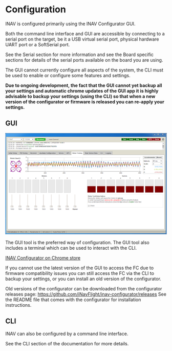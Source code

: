 # Configuration

INAV is configured primarily using the INAV Configurator GUI.

Both the command line interface and GUI are accessible by connecting to a serial port on the target,
be it a USB virtual serial port, physical hardware UART port or a SoftSerial port.

See the Serial section for more information and see the Board specific sections for details of the serial ports available on the board you are using.

The GUI cannot currently configure all aspects of the system, the CLI must be used to enable or configure
some features and settings.

__Due to ongoing development, the fact that the GUI cannot yet backup all your settings and automatic chrome updates of the GUI app it is highly advisable to backup your settings (using the CLI) so that when a new version of the configurator or firmware is released you can re-apply your settings.__


## GUI

![INAV Gui](Screenshots/cleanflight-gui.png)

The GUI tool is the preferred way of configuration.  The GUI tool also includes a terminal which
can be used to interact with the CLI.

[INAV Configurator on Chrome store](https://chrome.google.com/webstore/detail/inav-configurator/fmaidjmgkdkpafmbnmigkpdnpdhopgel)

If you cannot use the latest version of the GUI to access the FC due to firmware compatibility issues you can still access the FC via the CLI to backup your settings, or you can install an old version of the configurator.

Old versions of the configurator can be downloaded from the configurator releases page: https://github.com/iNavFlight/inav-configurator/releases
See the README file that comes with the configurator for installation instructions.


## CLI

INAV can also be configured by a command line interface.

See the CLI section of the documentation for more details.
